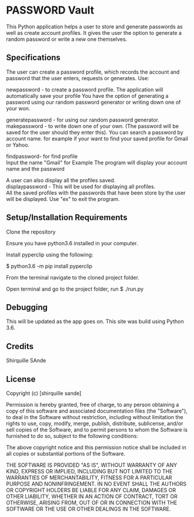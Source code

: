 # PASSWORD Vault

This Python application helps a user to store and generate passwords as well as create account profiles. It gives the user the option to generate a random password or write a new one themselves.                        
            
## Specifications
The user can create a password profile, which records the account and password that the user enters, requests or generates. Use:      

newpassword - to create a password profile. The application will automatically save your profile
You have the option of generating a password using our random password generator or writing down one of your won.

generatepassword - for using our random password generator.          
makepassword - to write down one of your own. (The password will be saved for the user should they enter this).
You can search a password by account name. for example if your want to find your saved profile for Gmail or Yahoo.        

findpassword- for find profile               
Input the name "Gmail" for Example
The program will display your account name and the password
     
A user can also display all the profiles saved.            
displaypassword - This will be used for displaying all profiles.      
All the saved profiles with the passwords that have been store by the user will be displayed.
Use "ex" to exit the program.     
    
## Setup/Installation Requirements           
Clone the repository      
                       
Ensure you have python3.6 installed in your computer.              
             
Install pyperclip using the following:       
      
$ python3.6 -m pip install pyperclip         

From the terminal navigate to the cloned project folder.             

Open terminal and go to the project folder, run $ ./run.py

## Debugging
This will be updated as the app goes on. 
This site was build using Python 3.6.                          
 
## Credits
Shirquille SAnde

## License

Copyright (c) [shirquille sande]     

Permission is hereby granted, free of charge, to any person obtaining a copy of this software and associated documentation files (the "Software"), to deal in the Software without restriction, including without limitation the rights to use, copy, modify, merge, publish, distribute, sublicense, and/or sell copies of the Software, and to permit persons to whom the Software is furnished to do so, subject to the following conditions:

The above copyright notice and this permission notice shall be included in all copies or substantial portions of the Software.

THE SOFTWARE IS PROVIDED "AS IS", WITHOUT WARRANTY OF ANY KIND, EXPRESS OR IMPLIED, INCLUDING BUT NOT LIMITED TO THE WARRANTIES OF MERCHANTABILITY, FITNESS FOR A PARTICULAR PURPOSE AND NONINFRINGEMENT. IN NO EVENT SHALL THE AUTHORS OR COPYRIGHT HOLDERS BE LIABLE FOR ANY CLAIM, DAMAGES OR OTHER LIABILITY, WHETHER IN AN ACTION OF CONTRACT, TORT OR OTHERWISE, ARISING FROM, OUT OF OR IN CONNECTION WITH THE SOFTWARE OR THE USE OR OTHER DEALINGS IN THE SOFTWARE.
